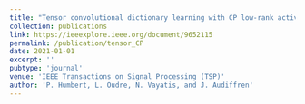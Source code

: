 ```yaml
---
title: "Tensor convolutional dictionary learning with CP low-rank activations"
collection: publications
link: https://ieeexplore.ieee.org/document/9652115
permalink: /publication/tensor_CP
date: 2021-01-01
excerpt: ''
pubtype: 'journal'
venue: 'IEEE Transactions on Signal Processing (TSP)'
author: 'P. Humbert, L. Oudre, N. Vayatis, and J. Audiffren'
---
```

